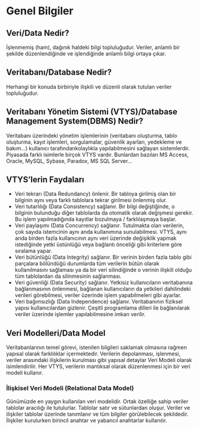 # Genel Bilgiler

## Veri/Data Nedir?
İşlenmemiş (ham), dağınık haldeki bilgi topluluğudur. Veriler, anlamlı bir şekilde düzenlendiğinde ve işlendiğinde anlamlı bilgi ortaya çıkar.

## Veritabanı/Database Nedir?
Herhangi bir konuda birbiriyle ilişkili ve düzenli olarak tutulan veriler topluluğudur. 

## Veritabanı Yönetim Sistemi (VTYS)/Database Management System(DBMS) Nedir?
Veritabanı üzerindeki yönetim işlemlerinin (veritabanı oluşturma, tablo oluşturma, kayıt işlemleri, sorgulamalar, güvenlik ayarları, yedekleme ve bakım…) 
kullanıcı tarafındankolaylıkla yapılabilmesini sağlayan sistemlerdir. Piyasada farklı isimlerle birçok VTYS vardır. Bunlardan bazıları MS Access, Oracle, 
MySQL, Sybase, Paradox, MS SQL Server…

## VTYS’lerin Faydaları
* Veri tekrarı (Data Redundancy) önlenir. Bir tabloya girilmiş olan bir bilginin aynı veya farklı tablolara tekrar girilmesi önlenmiş olur.
* Veri tutarlılığı (Data Consistency) sağlanır. Bir bilgi değiştiğinde, o bilginin bulunduğu diğer tablolarda da otomatik olarak değişmesi gerekir.
Bu işlem yapılmadığında kayıtlar bozulmaya / farklılaşmaya başlar.
* Veri paylaşımı (Data Concurrency) sağlanır. Tutulmakta olan verilerin, çok sayıda istemcinin aynı anda kullanımına sunulabilmesi. VTYS, aynı anda birden
fazla kullanıcının aynı veri üzerinde değişiklik yapmak istediğinde yetki üstünlüğü veya bağlantı önceliği gibi kriterlere göre sıralama yapar.
* Veri bütünlüğü (Data Integrity) sağlanır. Bir verinin birden fazla tablo gibi parçalara bölündüğü durumlarda tüm verilerin bütün olarak kullanılmasını sağlaması
ya da bir veri silindiğinde o verinin ilişkili olduğu tüm tablolardan da silinmesinin sağlanması.
* Veri güvenliği (Data Security) sağlanır. Yetkisiz kullanıcıların veritabanına bağlanmasının önlenmesi, bağlanan kullanıcıların da yetkileri dahilindeki verileri
görebilmesi, veriler üzerinde işlem yapabilmeleri gibi ayarlar.
* Veri bağımsızlığı (Data Independence) sağlanır. Veritabanının fiziksel yapısı kullanıcılardan gizlenir. Çeşitli programlama dilleri ile bağlanılarak veriler
üzerinde işlemler yapılabilmesine imkan verilir.

## Veri Modelleri/Data Model
Veritabanlarının temel görevi, istenilen bilgileri saklamak olmasına rağmen yapısal olarak farklılıklar içermektedir. Verilerin depolanması, işlenmesi,
veriler arasındaki ilişkilerin kurulması gibi yapısal detaylar Veri Modeli olarak isimlendirilir. Her VTYS, verilerin mantıksal olarak düzenlenmesi için bir
veri modeli kullanır. 

### İlişkisel Veri Modeli (Relational Data Model)
Günümüzde en yaygın kullanılan veri modelidir. Ortak özelliğe sahip veriler tablolar aracılığı ile tutulurlar. Tablolar satır ve sütunlardan oluşur. 
Veriler ve ilişkiler tablolar üzerinde tanımlanır ve tüm bilgiler görülebilecek şekildedir. İlişkiler kurulurken birincil anahtar ve yabancıl anahtarlar kullanılır.












